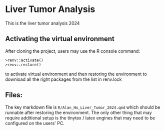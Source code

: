 # Liver Tumor Analysis

This is the liver tumor analysis 2024

## Activating the virtual environment

After cloning the project, users may use the R console command:
```
>renv::activate()
>renv::restore()
```
to activate virtual environment and then restoring the environment to download all the right packages from the list in renv.lock

## Files:

The key markdown file is `R/Alan_Ho_Liver_Tumor_2024.qmd` which should be runnable after restoring the environment. The only other thing that may require additional setup is the tinytex / latex engines that may need to be configured on the users' PC. 
